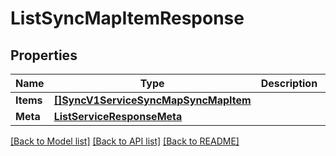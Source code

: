 # ListSyncMapItemResponse

## Properties
Name | Type | Description | Notes
------------ | ------------- | ------------- | -------------
**Items** | [**[]SyncV1ServiceSyncMapSyncMapItem**](sync.v1.service.sync_map.sync_map_item.md) |  |[optional] 
**Meta** | [**ListServiceResponseMeta**](ListServiceResponse_meta.md) |  |[optional] 

[[Back to Model list]](../README.md#documentation-for-models) [[Back to API list]](../README.md#documentation-for-api-endpoints) [[Back to README]](../README.md)


